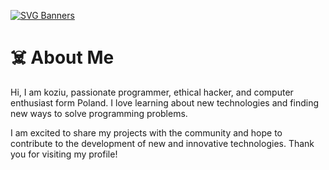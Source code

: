 [![SVG Banners](https://svg-banners.vercel.app/api?type=glitch&text1=🌪️koaziu🌪️&width=1000&height=200)](https://github.com/koziuu/koziuu/blob/main/README.md)

# ☠️ About Me

Hi, I am koziu, passionate programmer, ethical hacker, and computer enthusiast form Poland. I love learning about new technologies and finding new ways to solve programming problems.


I am excited to share my projects with the community and hope to contribute to the development of new and innovative technologies. Thank you for visiting my profile!
